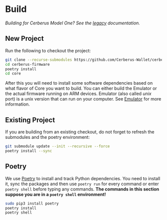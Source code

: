 # Build

_Building for Cerberus Model One? See the [legacy](../../legacy/index.md) documentation._

## New Project

Run the following to checkout the project:

```sh
git clone --recurse-submodules https://github.com/Cerberus-Wallet/cerberus-firmware.git
cd cerberus-firmware
poetry install
cd core
```

After this you will need to install some software dependencies based on what flavor
of Core you want to build. You can either build the Emulator or the actual firmware
running on ARM devices. Emulator (also called _unix_ port) is a unix version that can
run on your computer. See [Emulator](../emulator/index.md) for more information.

## Existing Project

If you are building from an existing checkout, do not forget to refresh the submodules
 and the poetry environment:

```sh
git submodule update --init --recursive --force
poetry install --sync
```

## Poetry

We use [Poetry](https://python-poetry.org/) to install and track Python dependencies. You need to install it, sync the packages and then use `poetry run` for every command or enter `poetry shell` before typing any commands. **The commands in this section suppose you are in a `poetry shell` environment!**

```sh
sudo pip3 install poetry
poetry install
poetry shell
```
